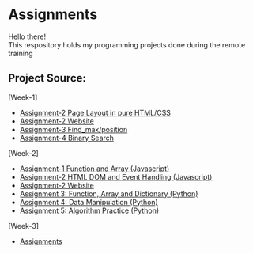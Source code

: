 # Assignments
Hello there!\
This respository holds my programming projects done during the remote training

## Project Source:
 [Week-1]
  * [Assignment-2 Page Layout in pure HTML/CSS](https://github.com/eydiec/remote-assignments/blob/main/Week-1/assignment_2/assignment2.html)
  * [Assignment-2 Website](https://htmlpreview.github.io/?https://github.com/eydiec/remote-assignments/blob/main/Week-1/assignment_2/assignment2.html)
  * [Assignment-3 Find_max/position](https://github.com/eydiec/remote-assignments/blob/main/Week-1/assignment_3/assignment_3.py)
  * [Assignment-4 Binary Search](https://github.com/eydiec/remote-assignments/blob/main/Week-1/assignment_4/assignment_4.py)

[Week-2]
  * [Assignment-1 Function and Array (Javascript)](https://github.com/eydiec/remote-assignments/blob/main/Week-2/assignment_1/assignment_1.js)
  * [Assignment-2 HTML DOM and Event Handling (Javascript)](https://github.com/eydiec/remote-assignments/tree/main/Week-2/assignment_2)
  * [Assignment-2 Website](https://htmlpreview.github.io/?https://github.com/eydiec/remote-assignments/blob/main/Week-2/assignment_2/assignment2.html)
  * [Assignment 3: Function, Array and Dictionary (Python)](https://github.com/eydiec/remote-assignments/blob/main/Week-2/assignment_3/assignment_3.py)
  * [Assignment 4: Data Manipulation (Python)](https://github.com/eydiec/remote-assignments/blob/main/Week-2/assignment_4/assignment_4.py)
  * [Assignment 5: Algorithm Practice (Python)](https://github.com/eydiec/remote-assignments/tree/main/Week-2/assignment_5)

[Week-3]
  * [Assignments](https://github.com/eydiec/remote-assignments/tree/main/Week-3)


